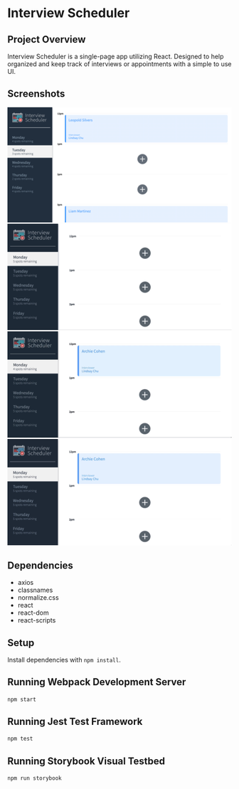 # Interview Scheduler

## Project Overview
Interview Scheduler is a single-page app utilizing React. Designed to help organized and keep track of interviews or appointments with a simple to use UI. 


## Screenshots
!["Main Page"](https://github.com/Avery-Nguyen/scheduler/blob/master/docs/Main-Page.png?raw=true)
!["Create Inteview"](https://github.com/Avery-Nguyen/scheduler/blob/master/docs/create.gif?raw=true)
!["Edit Inteview"](https://github.com/Avery-Nguyen/scheduler/blob/master/docs/edit.gif?raw=true)
!["Delete Inteview"](https://github.com/Avery-Nguyen/scheduler/blob/master/docs/delete.gif?raw=true)

## Dependencies
- axios
- classnames
- normalize.css
- react
- react-dom
- react-scripts


## Setup

Install dependencies with `npm install`.

## Running Webpack Development Server

```sh
npm start
```

## Running Jest Test Framework

```sh
npm test
```

## Running Storybook Visual Testbed

```sh
npm run storybook
```
